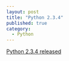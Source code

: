 ```yaml
---
layout: post
title: "Python 2.3.4"
published: true
category:
  - Python
---
```

<a title="Python 2.3.4" href="http://www.python.org/2.3.4/">Python 2.3.4 released</a>



